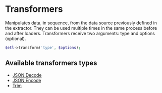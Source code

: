 # Transformers

Manipulates data, in sequence, from the data source previously defined in the extractor. They can be used multiple times in the same process before and after loaders. Transformers receive two arguments: type and options (optional).

```php
$etl->transform('type', $options);
```

## Available transformers types

* [JSON Decode](JsonDecode.md)
* [JSON Encode](JsonEncode.md)
* [Trim](Trim.md)
